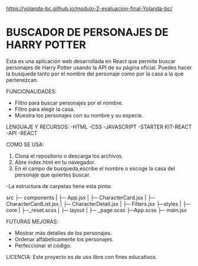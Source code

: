 https://yolanda-bc.github.io/modulo-2-evaluacion-final-Yolanda-bc/

# BUSCADOR DE PERSONAJES DE HARRY POTTER

Esta es una aplicación web desarrollada en React que permite buscar personajes de Harry Potter usando la API de su página oficial.
Puedes hacer la busqueda tanto por el nombre del personaje como por la casa a la que pertenezcan.

FUNCIONALIDADES:

- Filtro para buscar personajes por el nombre.
- Filtro para elegir la casa.
- Muestra los personajes con su nombre y su especie.

LENGUAJE Y RECURSOS:
-HTML
-CSS
-JAVASCRIPT
-STARTER KIT-REACT
-API
-REACT

COMO SE USA:

1. Clona el repositorio o descarga los archivos.
2. Abre index.html en tu navegador.
3. En el campo de busqueda,escribe el nombre o escoge la casa del personaje que quiertes buscar.

-La estructura de carpetas tiene esta pinta:

src
├─ components
| ├─ App.jsx
| ├─ CharacterCard.jsx
| ├─ CharacterCardList.jsx
| ├─ CharacterDetail.jsx
| ├─ Filters.jsx
├─styles
| ├─ core
| ├─_reset.scss
| ├─ layout
| ├─ \_page.scss
├─App.scss
├─ main.jsx

FUTURAS MEJORAS:

- Mostrar más detalles de los personajes.
- Ordenar alfabeticamente los personajes.
- Perfeccionar el código.

LICENCIA:
Este proyecto es de uso libre con fines educativos.
